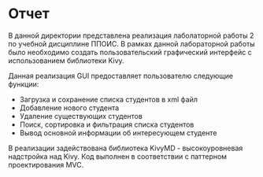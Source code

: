 # Отчет

В данной директории представлена реализация лаболаторной работы 2 по учебной дисциплине ППОИС. В рамках данной лабораторной работы было необходимо создать
пользовательский графический интерфейс с использованием библиотеки Kivy.

Данная реализация GUI предоставляет пользователю следующие функции:
* Загрузка и сохранение списка студентов в xml файл
* Добавление нового студента
* Удаление существующих студентов
* Поиск, сортировка и фильтрация списка студентов
* Вывод основной информации об интересующем студенте

В реализации задействована библиотека KivyMD - высокоуровневая надстройка над Kivy. Код выполнен в соответствии с паттерном проектирования MVC.
